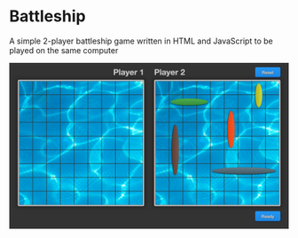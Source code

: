 # Battleship

A simple 2-player battleship game written in HTML and JavaScript to be played on the same computer

<img src="https://raw.githubusercontent.com/yberg/battleship/master/scrnshot.png" width="550"/>
